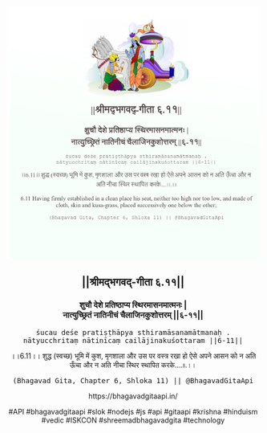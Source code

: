 <img src="../../asset/BG_6_11.png"/>
<center><h2>||श्रीमद्‍भगवद्‍-गीता ६.११||</h2>
<h3>शुचौ देशे प्रतिष्ठाप्य स्थिरमासनमात्मनः |<br/>नात्युच्छ्रितं नातिनीचं चैलाजिनकुशोत्तरम् ||६-११||</h3>
<pre>śucau deśe pratiṣṭhāpya sthiramāsanamātmanaḥ .<br/>nātyucchritaṃ nātinīcaṃ cailājinakuśottaram ||6-11||</pre>
<p>।।6.11।। शुद्ध (स्वच्छ) भूमि में कुश, मृगशाला और उस पर वस्त्र रखा हो ऐसे अपने आसन को न अति ऊँचा और न अति नीचा स्थिर स्थापित करके....৷৷.।।</p>
<pre>(Bhagavad Gita, Chapter 6, Shloka 11) || @BhagavadGitaApi</pre><p>https://bhagavadgitaapi.in/</p><p>#API #bhagavadgitaapi #slok #nodejs #js #api #gitaapi #krishna #hinduism #vedic #ISKCON #shreemadbhagavadgita #technology</p></center>